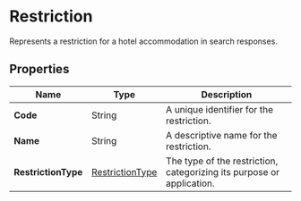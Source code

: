 # Restriction

Represents a restriction for a hotel accommodation in search responses.

## Properties

| Name | Type | Description |
|------|------|-------------|
| **Code** | String | A unique identifier for the restriction. |
| **Name** | String | A descriptive name for the restriction. |
| **RestrictionType** | [RestrictionType](/docs/apis/for-sellers/connectors-pull-developers-api/API_Reference/restrictiontype) | The type of the restriction, categorizing its purpose or application. |
